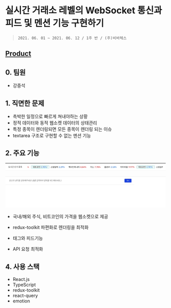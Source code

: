 # 실시간 거래소 레벨의 WebSocket 통신과 피드 및 멘션 기능 구현하기

> `2021. 06. 01 ~ 2021. 06. 12 / 1주 반 / (주)비바체스`

## [Product](https://antville.kr/)

## 0. 팀원

- 강중석

## 1. 직면한 문제

- 촉박한 일정으로 빠르게 쳐내야하는 상황
- 정적 데이터와 동적 웹소켓 데이터의 상태관리
- 특정 종목이 렌더링되면 모든 종목이 렌더링 되는 이슈
- textarea 구조로 구현할 수 없는 멘션 기능

## 2. 주요 기능

![](src/images/websocket.gif)

![](src/images/mention.gif)

- 국내/해외 주식, 비트코인의 가격을 웹소켓으로 제공

- redux-toolkit 파편화로 렌더링을 최적화

- 태그와 피드기능

- API 요청 최적화

## 4. 사용 스택

- React.js
- TypeScript
- redux-toolkit
- react-query
- emotion

